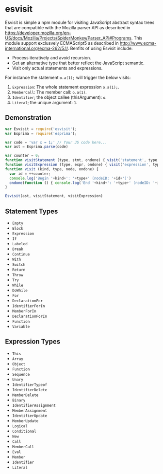 # esvisit

Esvisit is simple a npm module for visiting JavaScript abstract syntax trees that are compatible with the Mozilla parser API as described in https://developer.mozilla.org/en-US/docs/Mozilla/Projects/SpiderMonkey/Parser_API#Programs.
This module support exclusvely ECMAScript5 as described in http://www.ecma-international.org/ecma-262/5.1/.
Benfits of using Esvisit include:
* Process iteratively and avoid recursion.
* Get an alternative type that better reflect the JavaScript semantic.
* Visit only actual statements and expressions.

For instance the statement `o.a(1);` will trigger the below visits:
1. `Expression`: The whole statement expression `o.a(1);`.
2. `MemberCall`: The member call: `o.a(1)`. 
3. `Identifier`; the object callee (thisArgument): `o`.
4. `Literal`; the unique argument: `1`.

## Demonstration

```javascript
var Esvisit = require('esvisit');
var Esprima = require('esprima');

var code = 'var x = 1;' // Your JS code here...
var ast = Esprima.parse(code)

var counter = 0;
function visitStatement (type, stmt, ondone) { visit('statement', type, stmt, ondone) }
function visitExpression (type, expr, ondone) { visit('expression', type, expr, ondone) }
function visit (kind, type, node, ondone) {
  var id = ++counter;
  console.log('Begin '+kind+': '+type+' (nodeID: '+id+')')
  ondone(function () { console.log('End '+kind+': '+type+' (nodeID: '+id+')') })
}

Esvisit(ast, visitStatement, visitExpression)
```

## Statement Types

* `Empty`
* `Block`
* `Expression`
* `If`
* `Labeled`
* `Break`
* `Continue`
* `With`
* `Switch`
* `Return`
* `Throw`
* `Try`
* `While`
* `DoWhile`
* `For`
* `DeclarationFor`
* `IdentifierForIn`
* `MemberForIn`
* `DeclarationForIn`
* `Function`
* `Variable`

## Expression Types

* `This`
* `Array`
* `Object`
* `Function`
* `Sequence`
* `Unary`
* `IdentifierTypeof`
* `IdentifierDelete`
* `MemberDelete`
* `Binary`
* `IdentifierAssignment`
* `MemberAssignment`
* `IdentifierUpdate`
* `MemberUpdate`
* `Logical`
* `Conditional`
* `New`
* `Call`
* `MemberCall`
* `Eval`
* `Member`
* `Identifier`
* `Literal`
